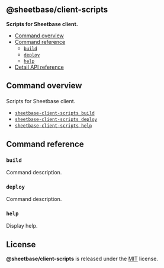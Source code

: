<section id="head" data-note="AUTO-GENERATED CONTENT, DO NOT EDIT DIRECTLY!">

# @sheetbase/client-scripts

**Scripts for Sheetbase client.**

</section>

<section id="tocx" data-note="AUTO-GENERATED CONTENT, DO NOT EDIT DIRECTLY!">

- [Command overview](#command-overview)
- [Command reference](#command-reference)
  - [`build`](#command-build)
  - [`deploy`](#command-deploy)
  - [`help`](#command-help)
- [Detail API reference](https://sheetbase.github.io/client-scripts)


</section>

<section id="cli" data-note="AUTO-GENERATED CONTENT, DO NOT EDIT DIRECTLY!">

<h2><a name="command-overview"><p>Command overview</p>
</a></h2>

Scripts for Sheetbase client.

- [`sheetbase-client-scripts build`](#command-build)
- [`sheetbase-client-scripts deploy`](#command-deploy)
- [`sheetbase-client-scripts help`](#command-help)

<h2><a name="command-reference"><p>Command reference</p>
</a></h2>

<h3><a name="command-build"><p><code>build</code></p>
</a></h3>

Command description.

<h3><a name="command-deploy"><p><code>deploy</code></p>
</a></h3>

Command description.

<h3><a name="command-help"><p><code>help</code></p>
</a></h3>

Display help.

</section>

<section id="license" data-note="AUTO-GENERATED CONTENT, DO NOT EDIT DIRECTLY!">

## License

**@sheetbase/client-scripts** is released under the [MIT](https://github.com/sheetbase/client-scripts/blob/master/LICENSE) license.

</section>
